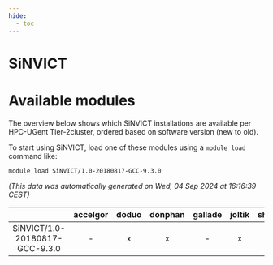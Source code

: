 ```yaml
---
hide:
  - toc
---
```


SiNVICT
=======

# Available modules


The overview below shows which SiNVICT installations are available per HPC-UGent Tier-2cluster, ordered based on software version (new to old).

To start using SiNVICT, load one of these modules using a `module load` command like:

```shell
module load SiNVICT/1.0-20180817-GCC-9.3.0
```

*(This data was automatically generated on Wed, 04 Sep 2024 at 16:16:39 CEST)*  

| |accelgor|doduo|donphan|gallade|joltik|shinx|skitty|
| :---: | :---: | :---: | :---: | :---: | :---: | :---: | :---: |
|SiNVICT/1.0-20180817-GCC-9.3.0|-|x|x|-|x|-|x|
